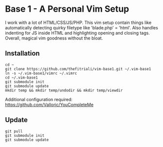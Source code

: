# Base 1 - A Personal Vim Setup

I work with a lot of HTML/CSS/JS/PHP. This vim setup contain things like automatically detecting quirky filetype like 'blade.php' = 'html'. Also handles indenting for JS inside HTML and highlighting opening and closing tags. Overall, magical vim goodness without the bloat.

## Installation

```
cd ~
git clone https://github.com/thefitriali/vim-base1.git ~/.vim-base1
ln -s ~/.vim-base1/vimrc ~/.vimrc
cd ~/.vim-base1
git submodule init
git submodule update
mkdir temp && mkdir temp/undodir && mkdir temp/viewdir
```

Additional configuration required:
https://github.com/Valloric/YouCompleteMe

## Update

```
git pull
git submodule init
git submodule update
```
